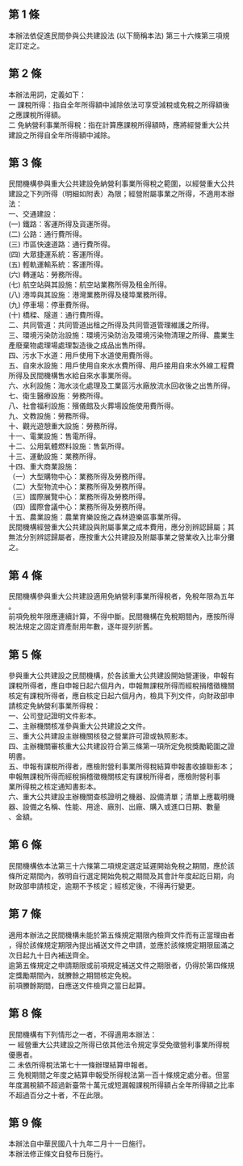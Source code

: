 第 1 條
-------
本辦法依促進民間參與公共建設法 (以下簡稱本法) 第三十六條第三項規  
定訂定之。

第 2 條
-------
本辦法用詞，定義如下：  
一  課稅所得：指自全年所得額中減除依法可享受減稅或免稅之所得額後  
    之應課稅所得額。  
二  免納營利事業所得稅：指在計算應課稅所得額時，應將經營重大公共  
    建設之所得自全年所得額中減除。

第 3 條
-------
民間機構參與重大公共建設免納營利事業所得稅之範圍，以經營重大公共  
建設之下列所得（明細如附表）為限；經營附屬事業之所得，不適用本辦  
法：  
一、交通建設：  
 (一) 鐵路：客運所得及貨運所得。  
 (二) 公路：通行費所得。  
 (三) 市區快速道路：通行費所得。  
 (四) 大眾捷運系統：客運所得。  
 (五) 輕軌運輸系統：客運所得。  
 (六) 轉運站：勞務所得。  
 (七) 航空站與其設施：航空站業務所得及租金所得。  
 (八) 港埠與其設施：港灣業務所得及棧埠業務所得。  
 (九) 停車場：停車費所得。  
 (十) 橋樑、隧道：通行費所得。  
二、共同管道：共同管道出租之所得及共同管道管理維護之所得。  
三、環境污染防治設施：環境污染防治及環境污染物清理之所得、農業生  
    產廢棄物處理場處理製造後之成品出售所得。  
四、污水下水道：用戶使用下水道使用費所得。  
五、自來水設施：用戶使用自來水水費所得、用戶接用自來水外線工程費  
    所得及民間機構售水給自來水事業所得。  
六、水利設施：海水淡化處理及工業區污水廠放流水回收後之出售所得。  
七、衛生醫療設施：勞務所得。  
八、社會福利設施：殯儀館及火葬場設施使用費所得。  
九、文教設施：勞務所得。  
十、觀光遊憩重大設施：勞務所得。  
十一、電業設施：售電所得。  
十二、公用氣體燃料設施：售氣所得。  
十三、運動設施：業務所得。  
十四、重大商業設施：   
  （一）大型購物中心：業務所得及勞務所得。  
  （二）大型物流中心：業務所得及勞務所得。  
  （三）國際展覽中心：業務所得及勞務所得。  
  （四）國際會議中心：業務所得及勞務所得。  
十五、農業設施：農業育樂設施之森林遊樂區事業所得。  
民間機構經營重大公共建設與附屬事業之成本費用，應分別辨認歸屬；其  
無法分別辨認歸屬者，應按重大公共建設及附屬事業之營業收入比率分攤  
之。

第 4 條
-------
民間機構參與重大公共建設適用免納營利事業所得稅者，免稅年限為五年  
。  
前項免稅年限應連續計算，不得中斷。民間機構在免稅期間內，應按所得  
稅法規定之固定資產耐用年數，逐年提列折舊。

第 5 條
-------
參與重大公共建設之民間機構，於各該重大公共建設開始營運後，申報有  
課稅所得者，應自申報日起六個月內，申報無課稅所得而經稅捐稽徵機關  
核定有課稅所得者，應自核定日起六個月內，檢具下列文件，向財政部申  
請核定免納營利事業所得稅：  
一、公司登記證明文件影本。  
二、主辦機關核准參與重大公共建設之文件。  
三、重大公共建設主辦機關核發之營業許可證或執照影本。  
四、主辦機關審核重大公共建設符合第三條第一項所定免稅獎勵範圍之證  
    明書。  
五、申報有課稅所得者，應檢附營利事業所得稅結算申報書收據聯影本；  
    申報無課稅所得而經稅捐稽徵機關核定有課稅所得者，應檢附營利事  
    業所得稅之核定通知書影本。  
六、重大公共建設主辦機關查核證明之機器、設備清單；清單上應載明機  
    器、設備之名稱、性能、用途、廠別、出廠、購入或進口日期、數量  
    、金額。

第 6 條
-------
民間機構依本法第三十六條第二項規定選定延遲開始免稅之期間，應於該  
條所定期間內，敘明自行選定開始免稅之期間及其會計年度起訖日期，向  
財政部申請核定，逾期不予核定；經核定後，不得再行變更。

第 7 條
-------
適用本辦法之民間機構未能於第五條規定期限內檢齊文件而有正當理由者  
，得於該條規定期限內提出補送文件之申請，並應於該條規定期限屆滿之  
次日起九十日內補送齊全。  
逾第五條規定之申請期限或前項規定補送文件之期限者，仍得於第四條規  
定獎勵期間內，就賸餘之期間核定免稅。  
前項賸餘期間，自應送文件檢齊之當日起算。

第 8 條
-------
民間機構有下列情形之一者，不得適用本辦法：  
一  經營重大公共建設之所得已依其他法令規定享受免徵營利事業所得稅  
    優惠者。  
二  未依所得稅法第七十一條辦理結算申報者。  
三  免稅期間之年度之結算申報受所得稅法第一百十條規定處分者。但當  
年度漏稅額不超過新臺幣十萬元或短漏報課稅所得額占全年所得額之比率  
不超過百分之十者，不在此限。

第 9 條
-------
本辦法自中華民國八十九年二月十一日施行。  
本辦法修正條文自發布日施行。

